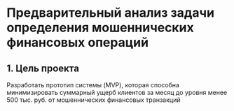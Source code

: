 # Предварительный анализ задачи определения мошеннических финансовых операций


## 1. Цель проекта
Разработать прототип системы (MVP), которая способна минимизировать суммарный ущерб клиентов за месяц до уровня менее 500 тыс. руб. от мошеннических финансовых транзакций 

